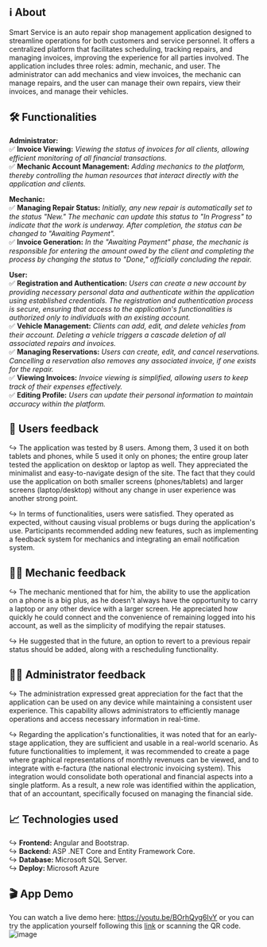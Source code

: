 <h2>ℹ️ About</h2>
Smart Service is an auto repair shop management application designed to streamline operations for both customers and service personnel. It offers a centralized platform that facilitates scheduling, tracking repairs, and managing invoices, improving the experience for all parties involved. The application includes three roles: admin, mechanic, and user. The administrator can add mechanics and view invoices, the mechanic can manage repairs, and the user can manage their own repairs, view their invoices, and manage their vehicles.

<h2>🛠️ Functionalities</h2>

<strong>Administrator:</strong>
<br>
✅ <strong>Invoice Viewing:</strong> <i>Viewing the status of invoices for all clients, allowing efficient monitoring of all financial transactions.</i>
<br>
✅ <strong>Mechanic Account Management:</strong> <i>Adding mechanics to the platform, thereby controlling the human resources that interact directly with the application and clients.</i>
<br>

<strong>Mechanic:</strong>
<br>
✅ <strong>Managing Repair Status:</strong> <i>Initially, any new repair is automatically set to the status "New." The mechanic can update this status to "In Progress" to indicate that the work is underway. After completion, the status can be changed to "Awaiting Payment".</i>
<br>
✅ <strong>Invoice Generation:</strong> <i>In the "Awaiting Payment" phase, the mechanic is responsible for entering the amount owed by the client and completing the process by changing the status to "Done," officially concluding the repair.</i>
<br>

<strong>User:</strong>
<br>
✅ <strong>Registration and Authentication:</strong> <i>Users can create a new account by providing necessary personal data and authenticate within the application using established credentials. The registration and authentication process is secure, ensuring that access to the application's functionalities is authorized only to individuals with an existing account.</i>
<br>
✅ <strong>Vehicle Management:</strong> <i>Clients can add, edit, and delete vehicles from their account. Deleting a vehicle triggers a cascade deletion of all associated repairs and invoices.</i>
<br>
✅ <strong>Managing Reservations:</strong> <i>Users can create, edit, and cancel reservations. Cancelling a reservation also removes any associated invoice, if one exists for the repair.</i>
<br>
✅ <strong>Viewing Invoices:</strong> <i>Invoice viewing is simplified, allowing users to keep track of their expenses effectively.</i>
<br>
✅ <strong>Editing Profile:</strong> <i>Users can update their personal information to maintain accuracy within the platform.</i>
<br>

<h2>👤 Users feedback</h2>

↪ The application was tested by 8 users. Among them, 3 used it on both tablets and phones, while 5 used it only on phones; the entire group later tested the application on desktop or laptop as well. They appreciated the minimalist and easy-to-navigate design of the site. The fact that they could use the application on both smaller screens (phones/tablets) and larger screens (laptop/desktop) without any change in user experience was another strong point.
<br>

↪ In terms of functionalities, users were satisfied. They operated as expected, without causing visual problems or bugs during the application's use. Participants recommended adding new features, such as implementing a feedback system for mechanics and integrating an email notification system.
<br>

<h2>🧑‍🔧 Mechanic feedback</h2>

↪ The mechanic mentioned that for him, the ability to use the application on a phone is a big plus, as he doesn't always have the opportunity to carry a laptop or any other device with a larger screen. He appreciated how quickly he could connect and the convenience of remaining logged into his account, as well as the simplicity of modifying the repair statuses.
<br>

↪ He suggested that in the future, an option to revert to a previous repair status should be added, along with a rescheduling functionality.
<br>

<h2>👨‍💼 Administrator feedback</h2>

↪ The administration expressed great appreciation for the fact that the application can be used on any device while maintaining a consistent user experience. This capability allows administrators to efficiently manage operations and access necessary information in real-time.
<br>

↪ Regarding the application's functionalities, it was noted that for an early-stage application, they are sufficient and usable in a real-world scenario. As future functionalities to implement, it was recommended to create a page where graphical representations of monthly revenues can be viewed, and to integrate with e-factura (the national electronic invoicing system). This integration would consolidate both operational and financial aspects into a single platform. As a result, a new role was identified within the application, that of an accountant, specifically focused on managing the financial side.
<br>

<h2>📈 Technologies used</h2>

↪ <strong>Frontend: </strong> Angular and Bootstrap.
<br>
↪ <strong>Backend: </strong> ASP .NET Core and Entity Framework Core.
<br>
↪ <strong>Database: </strong> Microsoft SQL Server.
<br>
↪ <strong>Deploy: </strong> Microsoft Azure
<br>

<h2>🎬 App Demo</h2>

You can watch a live demo here: https://youtu.be/BOrhQyg6IvY or you can try the application yourself following this [link](https://smartservicecl.azurewebsites.net/) or scanning the QR code.
<br>
![image](https://github.com/tudorsuiu/smart-service-.net-angular/assets/75640917/63d1e613-9f28-42c3-acaf-6f2c97cd1ad7)


